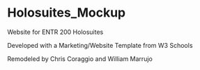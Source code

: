 # Holosuites_Mockup
Website for ENTR 200 Holosuites

Developed with a Marketing/Website Template from W3 Schools

Remodeled by Chris Coraggio and William Marrujo